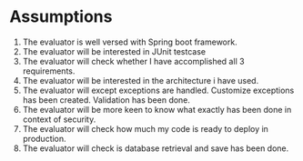# Assumptions

1) The evaluator is well versed with Spring boot framework.
2) The evaluator will be interested in JUnit testcase
3) The evaluator will check whether I have accomplished all 3 requirements.
4) The evaluator will be interested in the architecture i have used.
5) The evaluator will except exceptions are handled. Customize exceptions has been created. Validation has been done.
6) The evaluator will be more keen to know what exactly has been done in context of security.
7) The evaluator will check how much my code is ready to deploy in production.
8) The evaluator will check is database retrieval and save has been done.